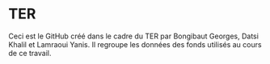 # TER
Ceci est le GitHub créé dans le cadre du TER par Bongibaut Georges, Datsi Khalil et Lamraoui Yanis.
Il regroupe les données des fonds utilisés au cours de ce travail. 
